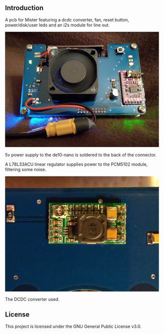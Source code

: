 ## Introduction
A pcb for Mister featuring a dcdc converter, fan, reset button, power/disk/user leds and an i2s module for line out.

![top](top.jpg?raw=true "top")

5v power supply to the de10-nano is soldered to the back of the connector.

A L78L33ACU linear regulator supplies power to the PCM5102 module, filtering some noise.

![dcdc](dcdc.jpg?raw=true "dcdc")

The DCDC converter used.

## License
This project is licensed under the GNU General Public License v3.0.
